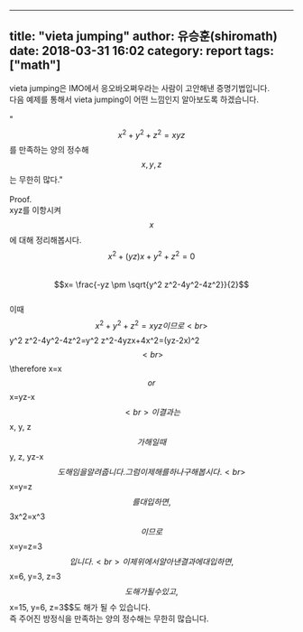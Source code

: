  ---
 title: "vieta jumping"
 author: 유승훈(shiromath)
 date: 2018-03-31 16:02
 category: report
 tags: ["math"]
 ---

vieta jumping은 IMO에서 응오바오쩌우라는 사람이 고안해낸 증명기법입니다.<br>
다음 예제를 통해서 vieta jumping이 어떤 느낌인지 알아보도록 하겠습니다.<br>
<br>
"$$x^2+y^2+z^2=xyz$$를 만족하는 양의 정수해 $$x, y, z$$는 무한히 많다."<br>
<br>
Proof.<br>
xyz를 이항시켜 $$x$$에 대해 정리해봅시다.<br>
$$x^2+(yz)x+y^2+z^2=0$$<br>
$$x= \frac{-yz \pm \sqrt{y^2 z^2-4y^2-4z^2}}{2}$$<br>
이때 $$x^2+y^2+z^2=xyz이므로<br>
$$y^2 z^2-4y^2-4z^2=y^2 z^2-4yzx+4x^2=(yz-2x)^2$$<br>
$$\therefore x=x$$ or $$x=yz-x$$<br>
이 결과는 $$x, y, z$$가 해일 때 $$y, z, yz-x$$도 해임을 알려줍니다. 그럼 이제 해를 하나 구해봅시다.<br>
$$x=y=z$$를 대입하면, $$3x^2=x^3$$이므로 $$x=y=z=3$$입니다.<br>
이제 위에서 알아낸 결과에 대입하면, $$x=6, y=3, z=3$$도 해가 될 수 있고, $$x=15, y=6, z=3$$도 해가 될 수 있습니다.<br>
즉 주어진 방정식을 만족하는 양의 정수해는 무한히 많습니다.<br>
